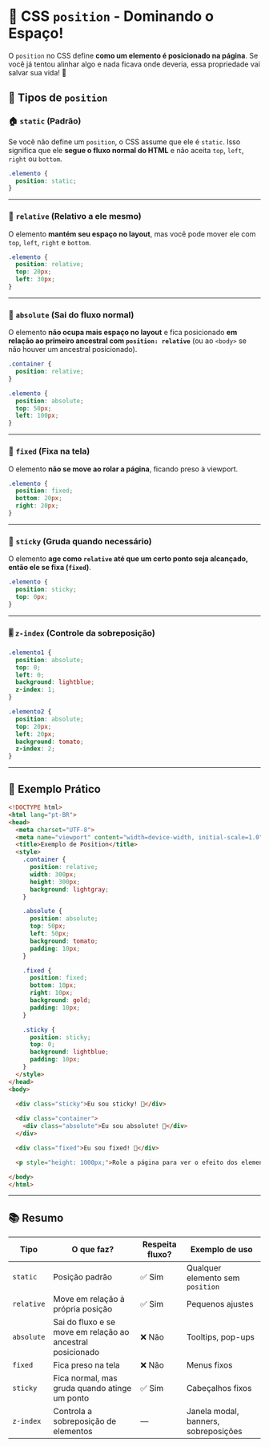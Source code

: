 
# 🎯 CSS `position` - Dominando o Espaço!  

O `position` no CSS define **como um elemento é posicionado na página**. Se você já tentou alinhar algo e nada ficava onde deveria, essa propriedade vai salvar sua vida! 🤯  

## 📌 Tipos de `position`  

### 🏠 `static` (Padrão)  
Se você não define um `position`, o CSS assume que ele é `static`. Isso significa que ele **segue o fluxo normal do HTML** e não aceita `top`, `left`, `right` ou `bottom`.  

```css
.elemento {
  position: static;
}
```

---

### 📍 `relative` (Relativo a ele mesmo)

O elemento **mantém seu espaço no layout**, mas você pode mover ele com `top`, `left`, `right` e `bottom`.

```css
.elemento {
  position: relative;
  top: 20px;
  left: 30px;
}
```

---

### 🚀 `absolute` (Sai do fluxo normal)

O elemento **não ocupa mais espaço no layout** e fica posicionado **em relação ao primeiro ancestral com `position: relative`** (ou ao `<body>` se não houver um ancestral posicionado).

```css
.container {
  position: relative;
}

.elemento {
  position: absolute;
  top: 50px;
  left: 100px;
}
```

---

### 📌 `fixed` (Fixa na tela)

O elemento **não se move ao rolar a página**, ficando preso à viewport.

```css
.elemento {
  position: fixed;
  bottom: 20px;
  right: 20px;
}
```

---

### 🧲 `sticky` (Gruda quando necessário)

O elemento **age como `relative` até que um certo ponto seja alcançado, então ele se fixa (`fixed`)**.

```css
.elemento {
  position: sticky;
  top: 0px;
}
```

---

### 🎚️ `z-index` (Controle da sobreposição)

```css
.elemento1 {
  position: absolute;
  top: 0;
  left: 0;
  background: lightblue;
  z-index: 1;
}

.elemento2 {
  position: absolute;
  top: 20px;
  left: 20px;
  background: tomato;
  z-index: 2;
}
```

---

## 🎨 Exemplo Prático

```html
<!DOCTYPE html>
<html lang="pt-BR">
<head>
  <meta charset="UTF-8">
  <meta name="viewport" content="width=device-width, initial-scale=1.0">
  <title>Exemplo de Position</title>
  <style>
    .container {
      position: relative;
      width: 300px;
      height: 300px;
      background: lightgray;
    }

    .absolute {
      position: absolute;
      top: 50px;
      left: 50px;
      background: tomato;
      padding: 10px;
    }

    .fixed {
      position: fixed;
      bottom: 10px;
      right: 10px;
      background: gold;
      padding: 10px;
    }

    .sticky {
      position: sticky;
      top: 0;
      background: lightblue;
      padding: 10px;
    }
  </style>
</head>
<body>

  <div class="sticky">Eu sou sticky! 👀</div>
  
  <div class="container">
    <div class="absolute">Eu sou absolute! 🎯</div>
  </div>

  <div class="fixed">Eu sou fixed! 📌</div>

  <p style="height: 1000px;">Role a página para ver o efeito dos elementos! ⬇️</p>

</body>
</html>
```

---

## 📚 Resumo

| Tipo       | O que faz?                                                 | Respeita fluxo? | Exemplo de uso                       |
| ---------- | ---------------------------------------------------------- | --------------- | ------------------------------------ |
| `static`   | Posição padrão                                             | ✅ Sim           | Qualquer elemento sem `position`     |
| `relative` | Move em relação à própria posição                          | ✅ Sim           | Pequenos ajustes                     |
| `absolute` | Sai do fluxo e se move em relação ao ancestral posicionado | ❌ Não           | Tooltips, pop-ups                    |
| `fixed`    | Fica preso na tela                                         | ❌ Não           | Menus fixos                          |
| `sticky`   | Fica normal, mas gruda quando atinge um ponto              | ✅ Sim           | Cabeçalhos fixos                     |
| `z-index`  | Controla a sobreposição de elementos                       | —               | Janela modal, banners, sobreposições |

```
```

